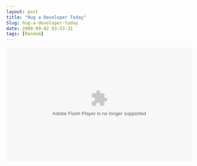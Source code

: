 ```yaml
---
layout: post
title: "Hug a Developer Today"
Slug: hug-a-developer-today
date: 2008-09-02 03:53:31
tags: [Random]
---
```

<embed allowfullscreen="true" allowscriptaccess="always" height="304" src="http://blip.tv/play/gYwjwZJqjdEh" type="application/x-shockwave-flash" width="500"></embed>
